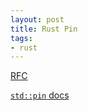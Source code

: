 ```yaml
---
layout: post
title: Rust Pin
tags:
- rust
---
```


[RFC](https://github.com/rust-lang/rfcs/blob/master/text/2349-pin.md)

[`std::pin` docs](https://doc.rust-lang.org/std/pin/index.html)